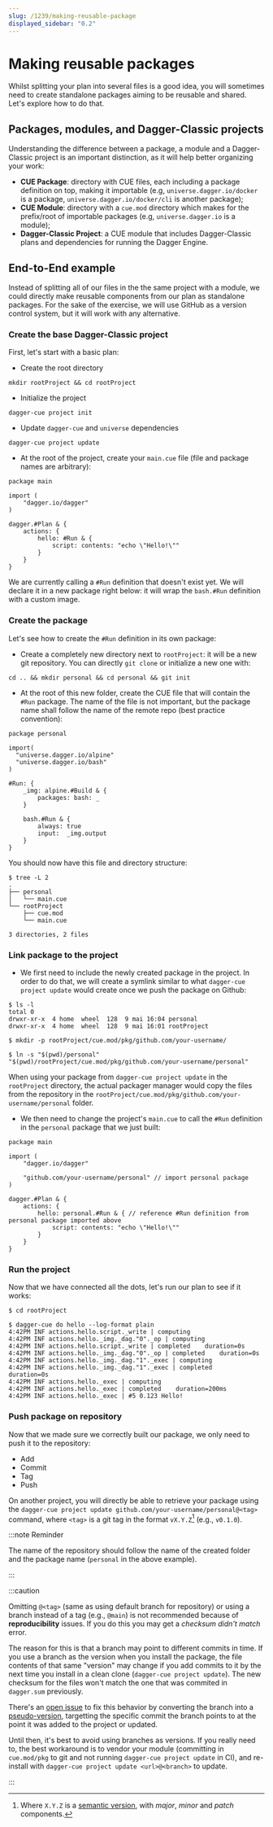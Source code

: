 ```yaml
---
slug: /1239/making-reusable-package
displayed_sidebar: "0.2"
---
```


# Making reusable packages

Whilst splitting your plan into several files is a good idea, you will sometimes need to create standalone packages aiming to be reusable and shared. Let's explore how to do that.

## Packages, modules, and Dagger-Classic projects

Understanding the difference between a package, a module and a Dagger-Classic project is an important distinction, as it will help better organizing your work:

- **CUE Package**: directory with CUE files, each including a package definition on top, making it importable (e.g, `universe.dagger.io/docker` is a package, `universe.dagger.io/docker/cli` is another package);
- **CUE Module**: directory with a `cue.mod` directory which makes for the prefix/root of importable packages (e.g, `universe.dagger.io` is a module);
- **Dagger-Classic Project**: a CUE module that includes Dagger-Classic plans and dependencies for running the Dagger Engine.

## End-to-End example

Instead of splitting all of our files in the the same project with a module, we could directly make reusable components from our plan as standalone packages. For the sake of the exercise, we will use GitHub as a version control system, but it will work with any alternative.

### Create the base Dagger-Classic project

First, let's start with a basic plan:

- Create the root directory

```console
mkdir rootProject && cd rootProject
```

- Initialize the project

```console
dagger-cue project init
```

- Update `dagger-cue` and `universe` dependencies

```console
dagger-cue project update
```

- At the root of the project, create your `main.cue` file (file and package names are arbitrary):

```cue title="rootProject/main.cue"
package main

import (
    "dagger.io/dagger"
)

dagger.#Plan & {
    actions: {
        hello: #Run & {
            script: contents: "echo \"Hello!\""
        }
    }
}
```

We are currently calling a `#Run` definition that doesn't exist yet. We will declare it in a new package right below: it will wrap the `bash.#Run` definition with a custom image.

### Create the package

Let's see how to create the `#Run` definition in its own package:

- Create a completely new directory next to `rootProject`: it will be a new git repository.
You can directly `git clone` or initialize a new one with:

```console
cd .. && mkdir personal && cd personal && git init
```

- At the root of this new folder, create the CUE file that will contain the `#Run` package. The name of the file is not important, but the package name shall follow the name of the remote repo (best practice convention):

```cue title=personal/main.cue
package personal

import(
  "universe.dagger.io/alpine"
  "universe.dagger.io/bash"
)

#Run: {
    _img: alpine.#Build & {
        packages: bash: _
    }

    bash.#Run & {
        always: true
        input:  _img.output
    }
}
```

You should now have this file and directory structure:

```console
$ tree -L 2
.
├── personal
│   └── main.cue
└── rootProject
    ├── cue.mod
    └── main.cue

3 directories, 2 files
```

### Link package to the project

- We first need to include the newly created package in the project. In order to do that, we will create a symlink similar to what `dagger-cue project update` would create once we push the package on Github:

```console
$ ls -l
total 0
drwxr-xr-x  4 home  wheel  128  9 mai 16:04 personal
drwxr-xr-x  4 home  wheel  128  9 mai 16:01 rootProject

$ mkdir -p rootProject/cue.mod/pkg/github.com/your-username/

$ ln -s "$(pwd)/personal" "$(pwd)/rootProject/cue.mod/pkg/github.com/your-username/personal"
```

When using your package from `dagger-cue project update` in the `rootProject` directory, the actual packager manager would copy the files from the repository in the `rootProject/cue.mod/pkg/github.com/your-username/personal` folder.

- We then need to change the project's `main.cue` to call the `#Run` definition in the `personal` package that we just built:

```cue title="rootProject/main.cue"
package main

import (
    "dagger.io/dagger"

    "github.com/your-username/personal" // import personal package
)

dagger.#Plan & {
    actions: {
        hello: personal.#Run & { // reference #Run definition from personal package imported above
            script: contents: "echo \"Hello!\""
        }
    }
}
```

### Run the project

Now that we have connected all the dots, let's run our plan to see if it works:

```console
$ cd rootProject

$ dagger-cue do hello --log-format plain
4:42PM INF actions.hello.script._write | computing
4:42PM INF actions.hello._img._dag."0"._op | computing
4:42PM INF actions.hello.script._write | completed    duration=0s
4:42PM INF actions.hello._img._dag."0"._op | completed    duration=0s
4:42PM INF actions.hello._img._dag."1"._exec | computing
4:42PM INF actions.hello._img._dag."1"._exec | completed    duration=0s
4:42PM INF actions.hello._exec | computing
4:42PM INF actions.hello._exec | completed    duration=200ms
4:42PM INF actions.hello._exec | #5 0.123 Hello!
```

### Push package on repository

Now that we made sure we correctly built our package, we only need to push it to the repository:

- Add
- Commit
- Tag
- Push

On another project, you will directly be able to retrieve your package using the `dagger-cue project update github.com/your-username/personal@<tag>` command, where `<tag>` is a git tag in the format `vX.Y.Z`[^1] (e.g., `v0.1.0`).

[^1]: Where `X.Y.Z` is a [semantic version](https://semver.org), with *major*, *minor* and *patch* components.

:::note Reminder

The name of the repository should follow the name of the created folder and the package name (`personal` in the above example).

:::

:::caution

Omitting `@<tag>` (same as using default branch for repository) or using a branch instead of a tag (e.g., `@main`) is not recommended because of **reproducibility** issues. If you do this you may get a *checksum didn't match* error.

The reason for this is that a branch may point to different commits in time. If you use a branch as the version when you install the package, the file contents of that same "version" may change if you add commits to it by the next time you install in a clean clone (`dagger-cue project update`). The new checksum for the files won't match the one that was commited in `dagger.sum` previously.

There's an [open issue](https://github.com/dagger/dagger/issues/2502) to fix this behavior by converting the branch into a [pseudo-version](https://go.dev/ref/mod#pseudo-versions), targetting the specific commit the branch points to at the point it was added to the project or updated.

Until then, it's best to avoid using branches as versions. If you really need to, the best workaround is to vendor your module (committing in `cue.mod/pkg` to git and not running `dagger-cue project update` in CI), and re-install with `dagger-cue project update <url>@<branch>` to update.

:::
